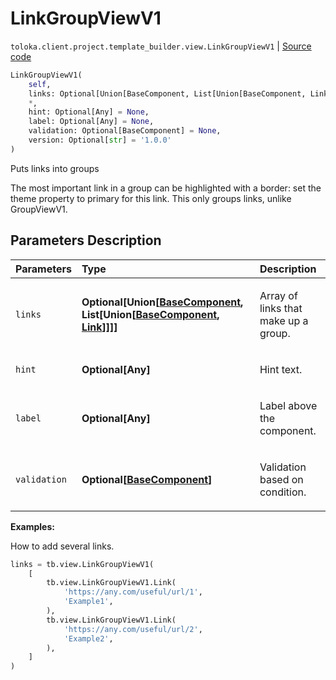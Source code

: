 # LinkGroupViewV1
`toloka.client.project.template_builder.view.LinkGroupViewV1` | [Source code](https://github.com/Toloka/toloka-kit/blob/v1.0.1/src/client/project/template_builder/view.py#L299)

```python
LinkGroupViewV1(
    self,
    links: Optional[Union[BaseComponent, List[Union[BaseComponent, Link]]]] = None,
    *,
    hint: Optional[Any] = None,
    label: Optional[Any] = None,
    validation: Optional[BaseComponent] = None,
    version: Optional[str] = '1.0.0'
)
```

Puts links into groups


The most important link in a group can be highlighted with a border: set the theme property to primary for this link.
This only groups links, unlike GroupViewV1.

## Parameters Description

| Parameters | Type | Description |
| :----------| :----| :-----------|
`links`|**Optional\[Union\[[BaseComponent](toloka.client.project.template_builder.base.BaseComponent.md), List\[Union\[[BaseComponent](toloka.client.project.template_builder.base.BaseComponent.md), [Link](toloka.client.project.template_builder.view.LinkGroupViewV1.Link.md)\]\]\]\]**|<p>Array of links that make up a group.</p>
`hint`|**Optional\[Any\]**|<p>Hint text.</p>
`label`|**Optional\[Any\]**|<p>Label above the component.</p>
`validation`|**Optional\[[BaseComponent](toloka.client.project.template_builder.base.BaseComponent.md)\]**|<p>Validation based on condition.</p>

**Examples:**

How to add several links.

```python
links = tb.view.LinkGroupViewV1(
    [
        tb.view.LinkGroupViewV1.Link(
            'https://any.com/useful/url/1',
            'Example1',
        ),
        tb.view.LinkGroupViewV1.Link(
            'https://any.com/useful/url/2',
            'Example2',
        ),
    ]
)
```
